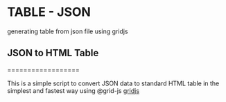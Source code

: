 # TABLE - JSON

generating table from json file using gridjs 

## JSON to HTML Table
==================

This is a simple script to convert JSON data to standard HTML table in the simplest and fastest way using @grid-js [gridjs][gridjs-url]

[gridjs-url]: https://github.com/grid-js/gridjs